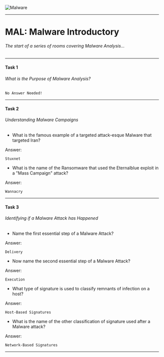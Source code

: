 ![Malware](https://i.ibb.co/Y0NY521/AVG-SIGNAL-What-is-Malware-620x300-2.webp "Malware")

------------

# MAL: Malware Introductory

###### The start of a series of rooms covering Malware Analysis...

------------
#### Task 1
###### What is the Purpose of Malware Analysis?
```No Answer Needed!```

------------
#### Task 2
###### Understanding Malware Campaigns

- What is the famous example of a targeted attack-esque Malware that targeted Iran?

Answer:

```Stuxnet```


- What is the name of the Ransomware that used the Eternalblue exploit in a "Mass Campaign" attack?

Answer:

```Wannacry```

------------
#### Task 3
###### Identifying if a Malware Attack has Happened

 - Name the first essential step of a Malware Attack?

Answer:

```Delivery```


- Now name the second essential step of a Malware Attack?

Answer:

```Execution```


- What type of signature is used to classify remnants of infection on a host?

Answer:

```Host-Based Signatures```


- What is the name of the other classification of signature used after a Malware attack?

Answer:

```Network-Based Signatures```

------------



